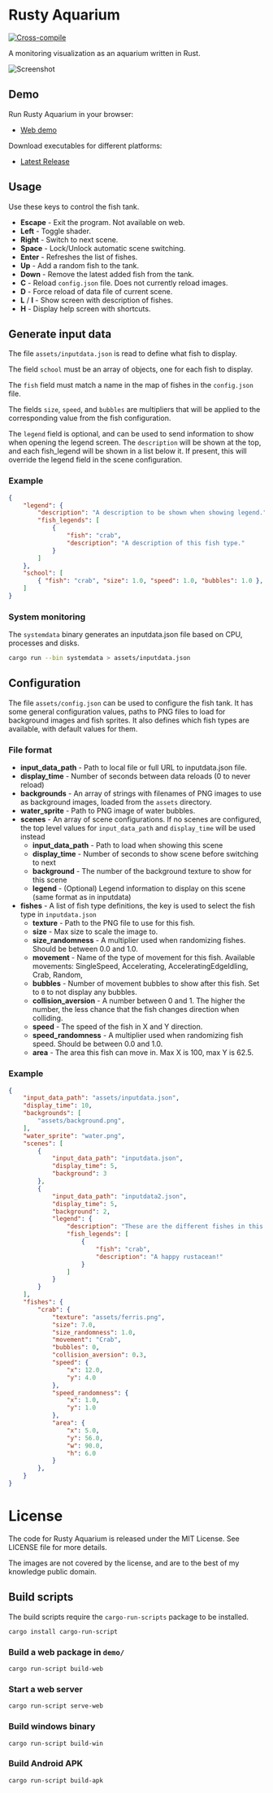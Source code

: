 Rusty Aquarium
==============
[![Cross-compile](https://github.com/ollej/rusty-aquarium/actions/workflows/crosscompile.yml/badge.svg)](https://github.com/ollej/rusty-aquarium/actions/workflows/crosscompile.yml)

A monitoring visualization as an aquarium written in Rust.

![Screenshot](https://ollej.github.io/rusty-aquarium/assets/screenshot.png)

Demo
----

Run Rusty Aquarium in your browser:

 * [Web demo](https://ollej.github.io/rusty-aquarium/demo/)

Download executables for different platforms:

 * [Latest Release](https://github.com/ollej/rusty-aquarium/releases/latest)

Usage
-----

Use these keys to control the fish tank.

* **Escape** - Exit the program. Not available on web.
* **Left** - Toggle shader.
* **Right** - Switch to next scene.
* **Space** - Lock/Unlock automatic scene switching.
* **Enter** - Refreshes the list of fishes.
* **Up** - Add a random fish to the tank.
* **Down** - Remove the latest added fish from the tank.
* **C** - Reload `config.json` file. Does not currently reload images.
* **D** - Force reload of data file of current scene.
* **L** / **I** - Show screen with description of fishes.
* **H** - Display help screen with shortcuts.

Generate input data
-------------------

The file `assets/inputdata.json` is read to define what fish to display.

The field `school` must be an array of objects, one for each fish to
display.

The `fish` field must match a name in the map of fishes in the
`config.json` file.

The fields `size`, `speed`, and `bubbles` are multipliers that will be applied
to the corresponding value from the fish configuration.

The `legend` field is optional, and can be used to send information to show
when opening the legend screen. The `description` will be shown at the top,
and each fish_legend will be shown in a list below it. If present, this will
override the legend field in the scene configuration.

### Example

```json
{
    "legend": {
        "description": "A description to be shown when showing legend.",
        "fish_legends": [
            {
                "fish": "crab",
                "description": "A description of this fish type."
            }
        ]
    },
    "school": [
        { "fish": "crab", "size": 1.0, "speed": 1.0, "bubbles": 1.0 },
    ]
}
```

### System monitoring

The `systemdata` binary generates an inputdata.json file based on CPU,
processes and disks.

```bash
cargo run --bin systemdata > assets/inputdata.json
```

Configuration
-------------

The file `assets/config.json` can be used to configure the fish tank. It has
some general configuration values, paths to PNG files to load for background
images and fish sprites. It also defines which fish types are available,
with default values for them.

### File format

 * **input_data_path** - Path to local file or full URL to inputdata.json file.
 * **display_time** - Number of seconds between data reloads (0 to never reload)
 * **backgrounds** - An array of strings with filenames of PNG images to use as
 background images, loaded from the `assets` directory.
 * **water_sprite** - Path to PNG image of water bubbles.
 * **scenes** - An array of scene configurations. If no scenes are configured,
   the top level values for `input_data_path` and `display_time` will be used
   instead
   * **input_data_path** - Path to load when showing this scene
   * **display_time** - Number of seconds to show scene before switching to next
   * **background** - The number of the background texture to show for this scene
   * **legend** - (Optional) Legend information to display on this scene (same
   format as in inputdata)
 * **fishes** - A list of fish type definitions, the key is used to select the
 fish type in `inputdata.json`
    * **texture** - Path to the PNG file to use for this fish.
    * **size** - Max size to scale the image to.
    * **size_randomness** - A multiplier used when randomizing fishes. Should
    be between 0.0 and 1.0.
    * **movement** - Name of the type of movement for this fish. Available
    movements: SingleSpeed, Accelerating, AcceleratingEdgeIdling, Crab, Random,
    * **bubbles** - Number of movement bubbles to show after this fish. Set to
    `0` to not display any bubbles.
    * **collision_aversion** - A number between 0 and 1. The higher the
    number, the less chance that the fish changes direction when colliding.
    * **speed** - The speed of the fish in X and Y direction.
    * **speed_randomness** - A multiplier used when randomizing fish speed.
    Should be between 0.0 and 1.0.
    * **area** - The area this fish can move in. Max X is 100, max Y is 62.5.

### Example

```json
{
    "input_data_path": "assets/inputdata.json",
    "display_time": 10,
    "backgrounds": [
        "assets/background.png",
    ],
    "water_sprite": "water.png",
    "scenes": [
        {
            "input_data_path": "inputdata.json",
            "display_time": 5,
            "background": 3
        },
        {
            "input_data_path": "inputdata2.json",
            "display_time": 5,
            "background": 2,
            "legend": {
                "description": "These are the different fishes in this aquarium.",
                "fish_legends": [
                    {
                        "fish": "crab",
                        "description": "A happy rustacean!"
                    }
                ]
            }
        }
    ],
    "fishes": {
        "crab": {
            "texture": "assets/ferris.png",
            "size": 7.0,
            "size_randomness": 1.0,
            "movement": "Crab",
            "bubbles": 0,
            "collision_aversion": 0.3,
            "speed": {
                "x": 12.0,
                "y": 4.0
            },
            "speed_randomness": {
                "x": 1.0,
                "y": 1.0
            },
            "area": {
                "x": 5.0,
                "y": 56.0,
                "w": 90.0,
                "h": 6.0
            }
        },
    }
}
```

License
=======

The code for Rusty Aquarium is released under the MIT License.
See LICENSE file for more details.

The images are not covered by the license, and are to the best of my knowledge
public domain.

Build scripts
-------------

The build scripts require the `cargo-run-scripts` package to be installed.

```
cargo install cargo-run-script
```

### Build a web package in `demo/`
```
cargo run-script build-web
```

### Start a web server
```
cargo run-script serve-web
```

### Build windows binary
```
cargo run-script build-win
```

### Build Android APK
```
cargo run-script build-apk
```

